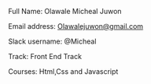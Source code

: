Full Name: Olawale Micheal Juwon

Email address: Olawalejuwon@gmail.com

Slack username: @Micheal

Track: Front End Track

Courses: Html,Css and Javascript